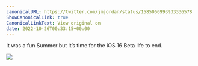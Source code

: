 ```yaml
---
canonicalURL: https://twitter.com/jmjordan/status/1585066993933336578
ShowCanonicalLink: true
CanonicalLinkText: View original on
date: 2022-10-26T00:33:15+00:00
---
```

It was a fun Summer but it’s time for the iOS 16 Beta life to end.

![](https://t.co/9my9snHqQ9)